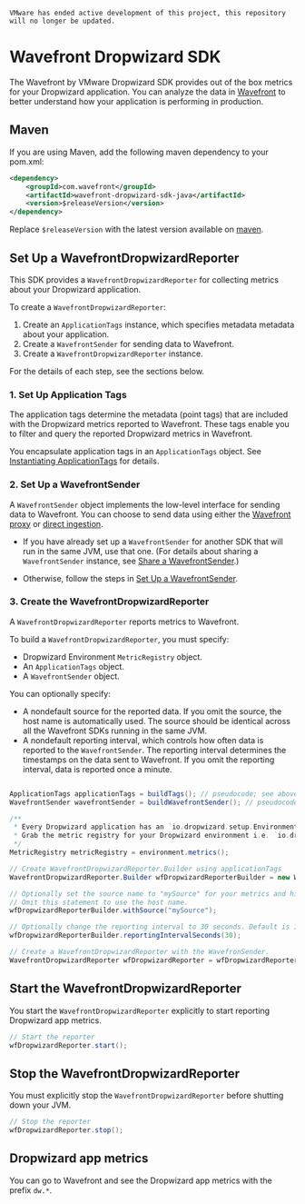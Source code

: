 ```
VMware has ended active development of this project, this repository will no longer be updated.
```
# Wavefront Dropwizard SDK 

The Wavefront by VMware Dropwizard SDK provides out of the box metrics for your Dropwizard application. You can analyze the data in [Wavefront](https://www.wavefront.com) to better understand how your application is performing in production.

## Maven
If you are using Maven, add the following maven dependency to your pom.xml:
```xml
<dependency>
    <groupId>com.wavefront</groupId>
    <artifactId>wavefront-dropwizard-sdk-java</artifactId>
    <version>$releaseVersion</version>
</dependency>
```

Replace `$releaseVersion` with the latest version available on [maven](http://search.maven.org/#search%7Cga%7C1%7Cwavefront-dropwizard-sdk-java).

## Set Up a WavefrontDropwizardReporter
This SDK provides a `WavefrontDropwizardReporter` for collecting metrics about your Dropwizard application.

To create a `WavefrontDropwizardReporter`:
1. Create an `ApplicationTags` instance, which specifies metadata metadata about your application.
2. Create a `WavefrontSender` for sending data to Wavefront.
3. Create a `WavefrontDropwizardReporter` instance.

For the details of each step, see the sections below.

### 1. Set Up Application Tags

The application tags determine the metadata (point tags) that are included with the Dropwizard metrics reported to Wavefront. These tags enable you to filter and query the reported Dropwizard metrics in Wavefront.

You encapsulate application tags in an `ApplicationTags` object.
See [Instantiating ApplicationTags](https://github.com/wavefrontHQ/wavefront-sdk-doc-sources/blob/master/java/applicationtags.md#application-tags) for details.

### 2. Set Up a WavefrontSender

A `WavefrontSender` object implements the low-level interface for sending data to Wavefront. You can choose to send data using either the [Wavefront proxy](https://docs.wavefront.com/proxies.html) or [direct ingestion](https://docs.wavefront.com/direct_ingestion.html).

* If you have already set up a `WavefrontSender` for another SDK that will run in the same JVM, use that one.  (For details about sharing a `WavefrontSender` instance, see [Share a WavefrontSender](https://github.com/wavefrontHQ/wavefront-sdk-doc-sources/blob/master/java/wavefrontsender.md#Share-a-WavefrontSender).)

* Otherwise, follow the steps in [Set Up a WavefrontSender](https://github.com/wavefrontHQ/wavefront-sdk-doc-sources/blob/master/java/wavefrontsender.md#wavefrontsender).


### 3. Create the WavefrontDropwizardReporter
A `WavefrontDropwizardReporter` reports metrics to Wavefront.

To build a `WavefrontDropwizardReporter`, you must specify:
* Dropwizard Environment `MetricRegistry` object.
* An `ApplicationTags` object.
* A `WavefrontSender` object.

You can optionally specify:
* A nondefault source for the reported data. If you omit the source, the host name is automatically used. The source should be identical across all the Wavefront SDKs running in the same JVM.
* A nondefault reporting interval, which controls how often data is reported to the `WavefrontSender`. The reporting interval determines the timestamps on the data sent to Wavefront. If you omit the reporting interval, data is reported once a minute.

```java

ApplicationTags applicationTags = buildTags(); // pseudocode; see above
WavefrontSender wavefrontSender = buildWavefrontSender(); // pseudocode; see above

/**
 * Every Dropwizard application has an `io.dropwizard.setup.Environment` instance.
 * Grab the metric registry for your Dropwizard environment i.e. `io.dropwizard.setup.Environment.metrics()`
 */
MetricRegistry metricRegistry = environment.metrics();

// Create WavefrontDropwizardReporter.Builder using applicationTags
WavefrontDropwizardReporter.Builder wfDropwizardReporterBuilder = new WavefrontDropwizardReporter.Builder(metricRegistry, applicationTags);

// Optionally set the source name to "mySource" for your metrics and histograms.
// Omit this statement to use the host name.
wfDropwizardReporterBuilder.withSource("mySource");

// Optionally change the reporting interval to 30 seconds. Default is 1 minute.
wfDropwizardReporterBuilder.reportingIntervalSeconds(30);

// Create a WavefrontDropwizardReporter with the WavefronSender.
WavefrontDropwizardReporter wfDropwizardReporter = wfDropwizardReporterBuilder.build(wavefrontSender);
```

## Start the WavefrontDropwizardReporter
You start the `WavefrontDropwizardReporter` explicitly to start reporting Dropwizard app metrics.

```java
// Start the reporter
wfDropwizardReporter.start();
```

## Stop the WavefrontDropwizardReporter
You must explicitly stop the `WavefrontDropwizardReporter` before shutting down your JVM.

```java
// Stop the reporter
wfDropwizardReporter.stop();
```

## Dropwizard app metrics

You can go to Wavefront and see the Dropwizard app metrics with the prefix `dw.*`.
